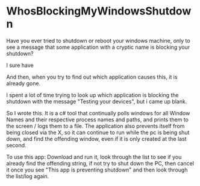# WhosBlockingMyWindowsShutdown

Have you ever tried to shutdown or reboot your windows machine, only to see a message that some application with a cryptic name is blocking your shutdown?

I sure have

And then, when you try to find out which application causes this, it is already gone.

I spent a lot of time trying to look up which application is blocking the shutdown with the message "Testing your devices", but i came up blank.

So I wrote this. It is a c# tool that continually polls windows for all Window Names and their respective process names and paths, and prints them to the screen / logs them to a file. The application also prevents itself from being closed via the X, so it can continue to run while the pc is being shut down, and find the offending window, even if it is only created at the last second.

To use this app: Download and run it, look through the list to see if you already find the offending string, if not try to shut down the PC, then cancel it once you see "This app is preventing shutdown" and then look through the list/log again.
